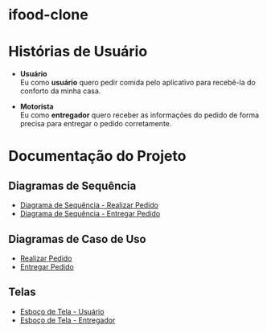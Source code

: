 # ifood-clone
# Histórias de Usuário

- **Usuário**  
  Eu como **usuário** quero pedir comida pelo aplicativo para recebê-la do conforto da minha casa.  

- **Motorista**  
  Eu como **entregador** quero receber as informações do pedido de forma precisa para entregar o pedido corretamente.  

# Documentação do Projeto

## Diagramas de Sequência
- [Diagrama de Sequência - Realizar Pedido](./Diagrama%20de%20Sequência%20-%20Realizar%20Pedido.png)
- [Diagrama de Sequência - Entregar Pedido](./Diagrama%20de%20Sequência%20-%20Entregar%20Pedido.png)  

## Diagramas de Caso de Uso
- [Realizar Pedido](./Realizar%20Pedido.png)  
- [Entregar Pedido](./Entregar%20Pedido.png)  

## Telas
- [Esboço de Tela - Usuário](./Esboço%20de%20Tela%20-%20Usuário.png)  
- [Esboço de Tela - Entregador](./Esboço%20de%20Tela%20-%20Entregador.png)  
